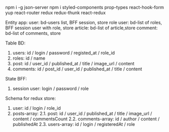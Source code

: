 npm i -g json-server
npm i
styled-components
prop-types
react-hook-form yup
react-router
redux redux-thunk react-redux

Entity app:
user: bd-users list, BFF session, store
role user: bd-list of roles, BFF session user with role, store
article: bd-list of article,store
comment: bd-list of comments, store

Table BD:
1. users: id / login / password / registed_at / role_id
2. roles: id / name
3. post: id / user_id /  published_at / title / image_url / content
4. comments: id / post_id / user_id / published_at / title / content

State BFF:
1. session user: login /  password / role

Schema for redux store:
1. user: id / login / role_id
2. posts-array:
   2.1. post: id / user_id /  published_at / title / image_url / content / commentsCount
   2.2. comments-array: id / author / content / publishedAt
   2.3. users-array: id / login / registeredAt / role

